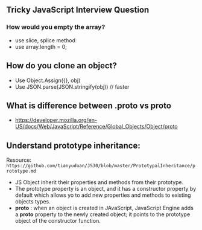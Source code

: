 ## Tricky JavaScript Interview Question

### How would you empty the array?
- use slice, splice method
- use array.length = 0;

## How do you clone an object? 
- Use Object.Assign({}, obj)
- Use JSON.parse(JSON.stringify(obj)) // faster

## What is difference between .proto vs __proto__
- https://developer.mozilla.org/en-US/docs/Web/JavaScript/Reference/Global_Objects/Object/proto

## Understand prototype inheritance: 
Resource: `https://github.com/tianyuduan/JS30/blob/master/PrototypalInheritance/prototype.md` 
- JS Object inherit their properties and methods from their prototype.
- The prototype property is an object, and it has a constructor property by default which allows yo to add new properties and methods to existing objects types.
- __proto__ : when an object is created in JAvaScript, JavaScript Engine adds a __proto__ property to the newly created object; it points to the prototype object of the constructor function. 


